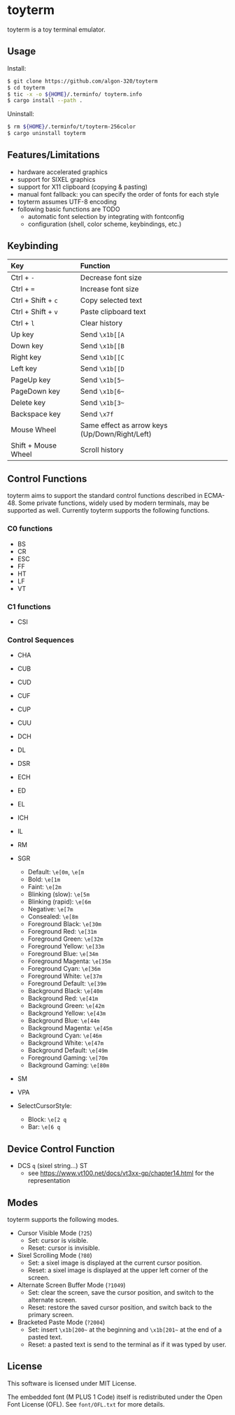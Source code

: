 # toyterm

toyterm is a toy terminal emulator.

## Usage

Install:

```sh
$ git clone https://github.com/algon-320/toyterm
$ cd toyterm
$ tic -x -o ${HOME}/.terminfo/ toyterm.info
$ cargo install --path .
```

Uninstall:
```sh
$ rm ${HOME}/.terminfo/t/toyterm-256color
$ cargo uninstall toyterm
```

## Features/Limitations

- hardware accelerated graphics
- support for SIXEL graphics
- support for X11 clipboard (copying & pasting)
- manual font fallback: you can specify the order of fonts for each style
- toyterm assumes UTF-8 encoding
- following basic functions are TODO
    - automatic font selection by integrating with fontconfig
    - configuration (shell, color scheme, keybindings, etc.)

## Keybinding

|Key|Function|
|:----------|:-------|
|Ctrl + `-` |Decrease font size|
|Ctrl + `=` |Increase font size|
|Ctrl + Shift + `c` |Copy selected text|
|Ctrl + Shift + `v` |Paste clipboard text|
|Ctrl + `l` |Clear history|
|Up key|Send `\x1b[[A`|
|Down key|Send `\x1b[[B`|
|Right key|Send `\x1b[[C`|
|Left key|Send `\x1b[[D`|
|PageUp key|Send `\x1b[5~`|
|PageDown key|Send `\x1b[6~`|
|Delete key|Send `\x1b[3~`|
|Backspace key|Send `\x7f`|
|Mouse Wheel|Same effect as arrow keys (Up/Down/Right/Left)|
|Shift + Mouse Wheel|Scroll history|

## Control Functions

toyterm aims to support the standard control functions described in ECMA-48.
Some private functions, widely used by modern terminals, may be supported as well.
Currently toyterm supports the following functions.

### C0 functions

- BS
- CR
- ESC
- FF
- HT
- LF
- VT

### C1 functions

- CSI

### Control Sequences

- CHA
- CUB
- CUD
- CUF
- CUP
- CUU
- DCH
- DL
- DSR
- ECH
- ED
- EL
- ICH
- IL
- RM
- SGR
    - Default: `\e[0m`, `\e[m`
    - Bold: `\e[1m`
    - Faint: `\e[2m`
    - Blinking (slow): `\e[5m`
    - Blinking (rapid): `\e[6m`
    - Negative: `\e[7m`
    - Consealed: `\e[8m`
    - Foreground Black: `\e[30m`
    - Foreground Red: `\e[31m`
    - Foreground Green: `\e[32m`
    - Foreground Yellow: `\e[33m`
    - Foreground Blue: `\e[34m`
    - Foreground Magenta: `\e[35m`
    - Foreground Cyan: `\e[36m`
    - Foreground White: `\e[37m`
    - Foreground Default: `\e[39m`
    - Background Black: `\e[40m`
    - Background Red: `\e[41m`
    - Background Green: `\e[42m`
    - Background Yellow: `\e[43m`
    - Background Blue: `\e[44m`
    - Background Magenta: `\e[45m`
    - Background Cyan: `\e[46m`
    - Background White: `\e[47m`
    - Background Default: `\e[49m`
    - Foreground Gaming: `\e[70m`
    - Background Gaming: `\e[80m`
- SM
- VPA

- SelectCursorStyle:
    - Block: `\e[2 q`
    - Bar: `\e[6 q`

## Device Control Function

- DCS `q` (sixel string...) ST
    - see <https://www.vt100.net/docs/vt3xx-gp/chapter14.html> for the representation

## Modes

toyterm supports the following modes.

- Cursor Visible Mode (`?25`)
    - Set: cursor is visible.
    - Reset: cursor is invisible.
- Sixel Scrolling Mode (`?80`)
    - Set: a sixel image is displayed at the current cursor position.
    - Reset: a sixel image is displayed at the upper left corner of the screen.
- Alternate Screen Buffer Mode (`?1049`)
    - Set: clear the screen, save the cursor position, and switch to the alternate screen.
    - Reset: restore the saved cursor position, and switch back to the primary screen.
- Bracketed Paste Mode (`?2004`)
    - Set: insert `\x1b[200~` at the beginning and `\x1b[201~` at the end of a pasted text.
    - Reset: a pasted text is send to the terminal as if it was typed by user.

## License

This software is licensed under MIT License.

The embedded font (M PLUS 1 Code) itself is redistributed under the Open Font License (OFL).
See `font/OFL.txt` for more details.
